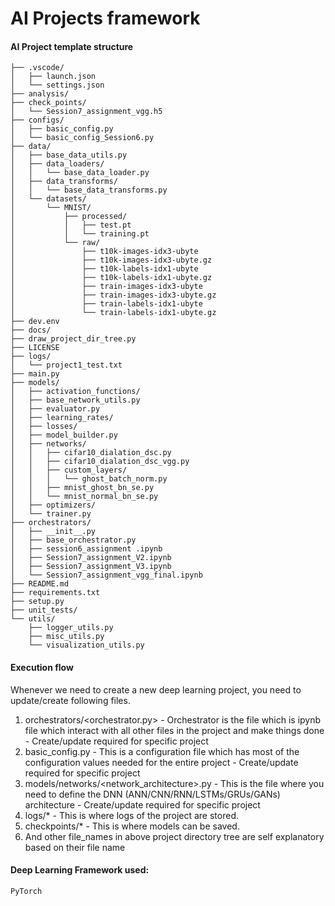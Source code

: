 # AI Projects framework
  
#### AI Project template structure

```
├── .vscode/
│   ├── launch.json
│   └── settings.json
├── analysis/
├── check_points/
│   └── Session7_assignment_vgg.h5
├── configs/
│   ├── basic_config.py
│   └── basic_config_Session6.py
├── data/
│   ├── base_data_utils.py
│   ├── data_loaders/
│   │   └── base_data_loader.py
│   ├── data_transforms/
│   │   └── base_data_transforms.py
│   └── datasets/
│       └── MNIST/
│           ├── processed/
│           │   ├── test.pt
│           │   └── training.pt
│           └── raw/
│               ├── t10k-images-idx3-ubyte
│               ├── t10k-images-idx3-ubyte.gz
│               ├── t10k-labels-idx1-ubyte
│               ├── t10k-labels-idx1-ubyte.gz
│               ├── train-images-idx3-ubyte
│               ├── train-images-idx3-ubyte.gz
│               ├── train-labels-idx1-ubyte
│               └── train-labels-idx1-ubyte.gz
├── dev.env
├── docs/
├── draw_project_dir_tree.py
├── LICENSE
├── logs/
│   └── project1_test.txt
├── main.py
├── models/
│   ├── activation_functions/
│   ├── base_network_utils.py
│   ├── evaluator.py
│   ├── learning_rates/
│   ├── losses/
│   ├── model_builder.py
│   ├── networks/
│   │   ├── cifar10_dialation_dsc.py
│   │   ├── cifar10_dialation_dsc_vgg.py
│   │   ├── custom_layers/
│   │   │   └── ghost_batch_norm.py
│   │   ├── mnist_ghost_bn_se.py
│   │   └── mnist_normal_bn_se.py
│   ├── optimizers/
│   └── trainer.py
├── orchestrators/
│   ├── __init__.py
│   ├── base_orchestrator.py
│   ├── session6_assignment .ipynb
│   ├── Session7_assignment_V2.ipynb
│   ├── Session7_assignment_V3.ipynb
│   └── Session7_assignment_vgg_final.ipynb
├── README.md
├── requirements.txt
├── setup.py
├── unit_tests/
└── utils/
    ├── logger_utils.py
    ├── misc_utils.py
    └── visualization_utils.py

```

#### Execution flow 


Whenever we need to create a new deep learning project, you need to update/create following files.

1) orchestrators/<orchestrator.py> - Orchestrator is the file which is ipynb file which interact with all other files in the project and make things done - Create/update required for specific project
2) basic_config.py - This is a configuration file which has most of the configuration values needed for the entire project - Create/update required for specific project
3) models/networks/<network_architecture>.py - This is the file where you need to define the DNN (ANN/CNN/RNN/LSTMs/GRUs/GANs) architecture - Create/update required for specific project
4) logs/* - This is where logs of the project are stored.
5) checkpoints/* - This is where models can be saved.
6) And other file_names in above project directory tree are self explanatory based on their file name



#### Deep Learning Framework used:

```
PyTorch
```

